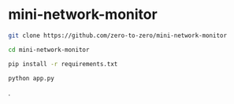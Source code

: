 # mini-network-monitor

```bash
git clone https://github.com/zero-to-zero/mini-network-monitor
```

```bash
cd mini-network-monitor
```

```bash
pip install -r requirements.txt
```

```py
python app.py
```

.
